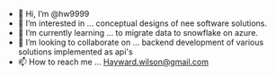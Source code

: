 - 👋 Hi, I’m @hw9999
- 👀 I’m interested in ... conceptual designs of nee software solutions. 
- 🌱 I’m currently learning ... to migrate data to snowflake on azure. 
- 💞️ I’m looking to collaborate on ... backend development of various solutions implemented as api's
- 📫 How to reach me ... Hayward.wilson@gmail.com

<!---
hw9999/hw9999 is a ✨ special ✨ repository because its `README.md` (this file) appears on your GitHub profile.
You can click the Preview link to take a look at your changes.
--->
